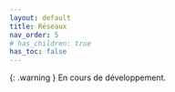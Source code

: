 ```yaml
---
layout: default
title: Réseaux
nav_order: 5
# has_children: true
has_toc: false
---
```


{: .warning }
En cours de développement.
